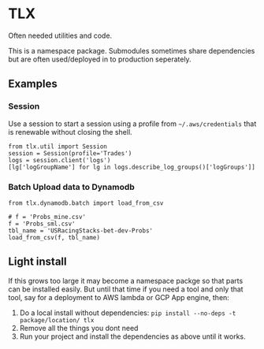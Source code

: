 # TLX

Often needed utilities and code.

This is a namespace package.  Submodules sometimes share dependencies but are often used/deployed in to production seperately.

## Examples

### Session
Use a session to start a session using a profile from `~/.aws/credentials` that is renewable without closing the shell.
```
from tlx.util import Session
session = Session(profile='Trades')
logs = session.client('logs')
[lg['logGroupName'] for lg in logs.describe_log_groups()['logGroups']]
```

### Batch Upload data to Dynamodb
```
from tlx.dynamodb.batch import load_from_csv

# f = 'Probs_mine.csv'
f = 'Probs_sml.csv'
tbl_name = 'USRacingStacks-bet-dev-Probs'
load_from_csv(f, tbl_name)
```

## Light install
If this grows too large it may become a namespace packge so that parts can be installed easily. But until that time if you need a tool and only that tool, say for a deployment to AWS lambda or GCP App engine, then:

1.  Do a local install without dependencies:
`pip install --no-deps -t package/location/ tlx`
2.  Remove all the things you dont need
3.  Run your project and install the dependencies as above until it works.


